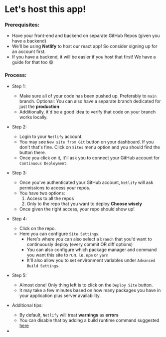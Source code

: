 # Let's host this app!

### Prerequisites:
- Have your front-end and backend on separate GitHub Repos (given you have a backend)
- We'll be using **Netlify** to host our react app! So consider signing up for an account first.
- If you have a backend, it will be easier if you host that first! We have a guide for that too 😃


### Process:

- Step 1:
  - Make sure all of your code has been pushed up. Preferably to `main` branch. Optional: You can also have a separate branch dedicated for just the **production**
  - Additionally, it'd be a good idea to verify that code on your branch works locally.

- Step 2:
  - Login to your `Netlify` account.
  - You may see `New site from Git` button on your dashboard. If you don't that's fine. Click on `Sites` menu option and you should find the button there.
  - Once you click on it, it'll ask you to connect your GitHub account for `Continuous Deployment`.

- Step 3:
  - Once you've authenticated your GitHub account, `Netlify` will ask permissions to access your repos.
  - You have two options:
    1. Access to all the repos
    2. Only to the repo that you want to deploy
    **Choose wisely**
  - Once given the right access, your repo should show up!

- Step 4:
  - Click on the repo.
  - Here you can configure `Site Settings`.
    - Here's where you can also select a `branch` that you'd want to continuously deploy (every commit OR diff options)
    - You can also configure which package manager and command you want this site to run. i.e. `npm` or `yarn`
    - It'll also allow you to set environment variables under `Advanced Build Settings`.

- Step 5:
  - Almost done! Only thing left is to click on the `Deploy Site` button.
  - It may take a few minutes based on how many packages you have in your application plus server availability.

- Additional tips:
  - By default, `Netlify` will treat **warnings** as **errors**
  - You can disable that by adding a build runtime command suggested [here](https://docs.netlify.com/configure-builds/troubleshooting-tips/#build-fails-on-warning-message)

- 
